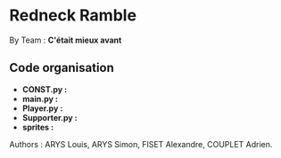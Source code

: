 # Redneck Ramble 

By Team : **C'était mieux avant**

## Code organisation

 * **CONST.py :**
 * **main.py :**
 * **Player.py :**
 * **Supporter.py :**
 * **sprites :**


 Authors :  ARYS Louis, ARYS Simon, FISET Alexandre, COUPLET Adrien.